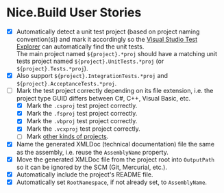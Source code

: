 # Nice.Build User Stories

- [x] Automatically detect a unit test project (based on project naming convention(s)) and mark it accordingly so the [Visual Studio Test Explorer](https://msdn.microsoft.com/en-us/library/hh270865.aspx) can automatically find the unit tests.  
The main project named `${project}.*proj` should have a matching unit tests project named `${project}.UnitTests.*proj` (or `${project}.Tests.*proj`).
- [x] Also support `${project}.IntegrationTests.*proj` and `${project}.AcceptanceTests.*proj`.
- [ ] Mark the test project correctly depending on its file extension, i.e. the project type GUID differs between C#, C++, Visual Basic, etc.
  - [x] Mark the `.csproj` test project correctly.
  - [x] Mark the `.fsproj` test project correctly.
  - [x] Mark the `.vbproj` test project correctly.
  - [x] Mark the `.vcxproj` test project correctly.
  - [ ] Mark [other kinds of projects](http://www.codeproject.com/Reference/720512/List-of-Visual-Studio-Project-Type-GUIDs).
- [x] Name the generated XMLDoc (technical documentation) file the same as the assembly, i.e. reuse the `AssemblyName` property.
- [x] Move the generated XMLDoc file from the project root into `OutputPath` so it can be ignored by the SCM (Git, Mercurial, etc.).
- [x] Automatically include the project's README file.
- [x] Automatically set `RootNamespace`, if not already set, to `AssemblyName`.
